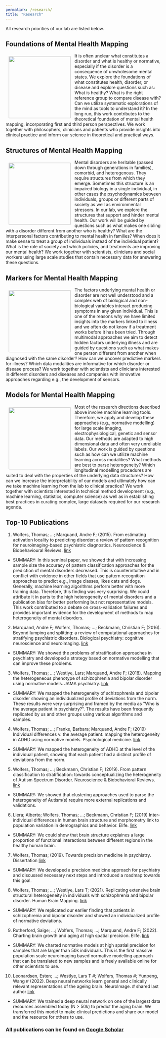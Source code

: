```yaml
---
permalink: /research/
title: "Research"
---
```


All research priorities of our lab are listed below.

## Foundations of Mental Health Mapping  
<img align="left" src="https://mhm-lab.github.io/images/foundations_of_mental_health_mapping.png" width="200 px" style="padding: 10px"> It is often unclear what constitutes a disorder and what is healthy or normative, especially if the disorder is a consequence of unwholesome mental states. We explore the foundations of what constitutes health, disorder, or disease and explore questions such as: What is healthy? What is the right reference group to compare disease with? Can we utilize systematic explorations of the mind as tools to understand it? In the long run, this work contributes to the theoretical foundation of mental health mapping, incorporating first and third person perspectives. We work together with philosophers, clinicians and patients who provide insights into clinical practice and inform our science in theoretical and practical ways.

## Structures of Mental Health Mapping
<img align="left" src="https://mhm-lab.github.io/images/structures_of_mental_health_mapping.png" width="200 px" style="padding: 10px"> Mental disorders are heritable (passed down through generations in families), comorbid, and heterogenous. They require structures from which they emerge. Sometimes this structure is an impaired biology in a single individual, in other cases the psychodynamics between individuals, groups or different parts of society as well as environmental stressors. In our lab, we explore the structures that support and hinder mental health. Our work will be guided by questions such as what makes one sibling with a disorder different from another who is healthy? What are the interpersonal factors contributing to mental health in families? When does it make sense to treat a group of individuals instead of the individual patient? What is the role of society and which policies, and treatments are improving our mental health? We work together with scientists, clinicians and social workers using large scale studies that contain necessary data for answering these questions.

## Markers for Mental Health Mapping
<img align="left" src="https://mhm-lab.github.io/images/markers_for_mental_health_mapping.png" width="200 px" style="padding: 10px"> The factors underlying mental health or disorder are not well understood and a complex web of biological and non-biological variables interact producing symptoms in any given individual. This is one of the reasons why we have limited insights into the markers linked to illness and we often do not know if a treatment works before it has been tried. Through multimodal approaches we aim to detect hidden factors underlying illness and are guided by questions such as what makes one person different from another when diagnosed with the same disorder? How can we uncover predictive markers for illness? Which data modalities are informative for which disorder or disease process? We work together with scientists and clinicians interested in different disorders and diseases and companies with innovative approaches regarding e.g., the development of sensors.

## Models for Mental Health Mapping 
<img align="left" src="https://mhm-lab.github.io/images/models_for_mental_ health_mapping.png" width="200 px" style="padding: 10px"> Most of the research directions described above involve machine learning tools. Therefore, we apply and develop these approaches (e.g., normative modelling) for large scale imaging, electrophysiological, genetic and sensor data. Our methods are adapted to high dimensional data and often very unreliable labels. Our work is guided by questions such as how can we utilize machine learning across modalities? What methods are best to parse heterogeneity? Which longitudinal modelling procedures are suited to deal with the properties of the underlying data structures? How can we increase the interpretability of our models and ultimately how can we take machine learning from the lab to clinical practice? We work together with scientists interested in technical method development (e.g., machine learning, statistics, computer science) as well as in establishing best practices in curating complex, large datasets required for our research agenda.

## Top-10 Publications

1.	Wolfers, Thomas; …; Marquand, Andre F; (2015). From estimating activation locality to predicting disorder: a review of pattern recognition for neuroimaging-based psychiatric diagnostics. Neuroscience & Biobehavioural Reviews. [link](https://doi.org/10.1016/j.neubiorev.2015.08.001)
* SUMMARY: In this seminal paper, we showed that with increasing sample size the accuracy of pattern classification approaches for the prediction of mental disorders decreased. This is counterintuitive and in conflict with evidence in other fields that use pattern recognition approaches to predict e.g., image classes, likes cats and dogs. Generally, machine learning algorithms perform better with more training data. Therefore, this finding was very surprising. We could attribute it in parts to the high heterogeneity of mental disorders and a publication bias for better performing but not representative models. This work contributed to a debate on cross-validation failures and provides important evidence for the development of methods to map heterogeneity of mental disorders.
2.	Marquand, Andre F; Wolfers, Thomas; …; Beckmann, Christian F; (2016). Beyond lumping and splitting: a review of computational approaches for stratifying psychiatric disorders. Biological psychiatry: cognitive neuroscience and neuroimaging. [link](https://doi.org/10.1016/j.bpsc.2016.04.002)
* SUMMARY: We showed the problems of stratification approaches in psychiatry and developed a strategy based on normative modelling that can improve these problems.
3.	Wolfers, Thomas; …; Westlye, Lars; Marquand, Andre F; (2018). Mapping the heterogeneous phenotype of schizophrenia and bipolar disorder using normative models. JAMA psychiatry. [link](https://doi.org/10.1001/jamapsychiatry.2018.2467)
* SUMMARY: We mapped the heterogeneity of schizophrenia and bipolar disorder showing an individualized profile of deviations from the norm. These results were very surprising and framed by the media as "Who is the average patient in psychiatry?". The results have been frequently replicated by us and other groups using various algorithms and samples.
4.	Wolfers, Thomas; …; Franke, Barbara; Marquand, Andre F; (2019) Individual differences v. the average patient: mapping the heterogeneity in ADHD using normative models. Psychological medicine. [link](https://doi.org/10.1017/S0033291719000084)
* SUMMARY: We mapped the heterogeneity of ADHD at the level of the individual patient, showing that each patient had a distinct profile of deviations from the norm.
5.	Wolfers, Thomas; …; Beckmann, Christian F; (2019). From pattern classification to stratification: towards conceptualizing the heterogeneity of Autism Spectrum Disorder. Neuroscience & Biobehavioral Reviews. [link](https://doi.org/10.1016/j.neubiorev.2019.07.010)
* SUMMARY: We showed that clustering approaches used to parse the heterogeneity of Autism(s) require more external replications and validations.
6.	Llera; Alberto; Wolfers, Thomas; …; Beckmann, Christian F; (2019) Inter-individual differences in human brain structure and morphometry link to population variation in demographics and behavior. Elife. [link](https://doi.org/10.7554/eLife.44443.001)
* SUMMARY: We could show that brain structure explaines a large proportion of functional interactions between different regions in the healthy human brain.
7.	Wolfers, Thomas; (2019). Towards precision medicine in psychiatry. Dissertation [link](http://hdl.handle.net/2066/201200)
* SUMMARY: We developed a precision medicine approach for psychiatry and discussed necessary next steps and introduced a roadmap towards this goal.
8.	Wolfers, Thomas; …; Westlye, Lars T; (2021). Replicating extensive brain structural heterogeneity in individuals with schizophrenia and bipolar disorder. Human Brain Mapping. [link](https://doi.org/10.1101/2020.05.08.20095091)
* SUMMARY: We replicated our earlier finding that patients in schizophrenia and bipolar disorder and showed an individualized profile of normative deviations.
9.	Rutherford, Saige; …; Wolfers, Thomas; …; Marquand, Andre F; (2022). Charting brain growth and aging at high spatial precision. Elife. [link](https://doi.org/10.7554/eLife.72904)
* SUMMARY: We charted normative models at high spatial precision for samples that are larger than 50k individuals. This is the first massive population scale neuroimaging based normative modelling approach that can be translated to new samples and is freely available online for other scientists to use. 
10.	Leonardsen, Esten; …; Westlye, Lars T #; Wolfers, Thomas #; Yunpeng, Wang # (2022). Deep neural networks learn general and clinically relevant representations of the ageing brain. NeuroImage. # shared last author [link](https://doi.org/10.1101/2021.10.29.21265645)
* SUMMARY: We trained a deep neural network on one of the largest data resources assembled today (N > 50k) to predict the aging brain. We transferred this model to make clinical predictions and share our model and the resource for others to use.

### All publications can be found on [Google Scholar](https://scholar.google.com/citations?user=KJaA3sEAAAAJ&hl=nl)
